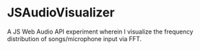 # JSAudioVisualizer

A JS Web Audio API experiment wherein I visualize the frequency distribution of songs/microphone input via FFT.
